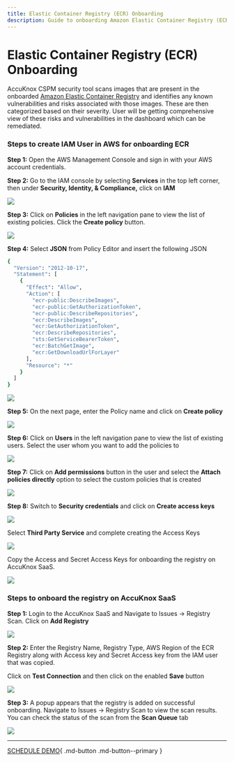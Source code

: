 ```yaml
---
title: Elastic Container Registry (ECR) Onboarding
description: Guide to onboarding Amazon Elastic Container Registry (ECR) to AccuKnox SaaS for automated container security and threat detection.
---
```


# Elastic Container Registry (ECR) Onboarding

AccuKnox CSPM security tool scans images that are present in the onboarded [Amazon Elastic Container Registry](https://aws.amazon.com/ecr/) and identifies any known vulnerabilities and risks associated with those images. These are then categorized based on their severity. User will be getting comprehensive view of these risks and vulnerabilities in the dashboard which can be remediated.

### **Steps to create IAM User in AWS for onboarding ECR**

**Step 1:** Open the AWS Management Console and sign in with your AWS account credentials.

**Step 2:** Go to the IAM console by selecting **Services** in the top left corner, then under **Security, Identity, & Compliance,** click on **IAM**

![](images/ecr/ecr-0.png)

**Step 3:** Click on **Policies** in the left navigation pane to view the list of existing policies. Click the **Create policy** button.

![](images/ecr/ecr-1.png)

**Step 4:** Select **JSON** from Policy Editor and insert the following JSON

```sh
{
  "Version": "2012-10-17",
  "Statement": [
    {
      "Effect": "Allow",
      "Action": [
        "ecr-public:DescribeImages",
        "ecr-public:GetAuthorizationToken",
        "ecr-public:DescribeRepositories",
        "ecr:DescribeImages",
        "ecr:GetAuthorizationToken",
        "ecr:DescribeRepositories",
        "sts:GetServiceBearerToken",
        "ecr:BatchGetImage",
        "ecr:GetDownloadUrlForLayer"
      ],
      "Resource": "*"
    }
  ]
}
```

![](images/ecr/ecr-3.png)

**Step 5:** On the next page, enter the Policy name and click on **Create policy**

![](images/ecr/ecr-5.png)

**Step 6:** Click on **Users** in the left navigation pane to view the list of existing users. Select the user whom you want to add the policies to

![](images/ecr/ecr-7.png)

**Step 7:** Click on **Add permissions** button in the user and select the **Attach policies directly** option to select the custom policies that is created

![](images/ecr/ecr-8.png)

**Step 8:** Switch to **Security credentials** and click on **Create access keys**

![](images/ecr/ecr-9.png)

Select **Third Party Service** and complete creating the Access Keys

![](images/ecr/ecr-10.png)

Copy the Access and Secret Access Keys for onboarding the registry on AccuKnox SaaS.

![](images/ecr/ecr-14.png)

### **Steps to onboard the registry on AccuKnox SaaS**

**Step 1:** Login to the AccuKnox SaaS and Navigate to Issues → Registry Scan. Click on **Add Registry**

![](images/ecr/ecr-11.png)

**Step 2:** Enter the Registry Name, Registry Type, AWS Region of the ECR Registry along with Access key and Secret Access key from the IAM user that was copied.

Click on **Test Connection** and then click on the enabled **Save** button

![](images/ecr/ecr-12.png)

**Step 3:** A popup appears that the registry is added on successful onboarding. Navigate to Issues → Registry Scan to view the scan results. You can check the status of the scan from the **Scan Queue** tab

![](images/ecr/ecr-13.png)

- - -
[SCHEDULE DEMO](https://www.accuknox.com/contact-us){ .md-button .md-button--primary }